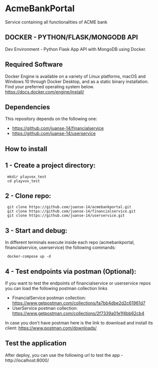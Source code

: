 # AcmeBankPortal
Service containing all functionalities of ACME bank

## DOCKER - PYTHON/FLASK/MONGODB API
Dev Environment - Python Flask App API with MongoDB using Docker.


## Required Software
Docker Engine is available on a variety of Linux platforms, macOS and Windows 10 through Docker Desktop, and as a static binary installation. Find your preferred operating system below.
https://docs.docker.com/engine/install/

## Dependencies
This repository depends on the following one:
- https://github.com/juanse-14/financialservice
- https://github.com/juanse-14/userservice


## How to install
   
   ## 1 - Create a project directory:
     mkdir playvox_test
     cd playvox_test

   ## 2 - Clone repo:
     git clone https://github.com/juanse-14/acmebankportal.git
     git clone https://github.com/juanse-14/financialservice.git
     git clone https://github.com/juanse-14/userservice.git

   ## 3 - Start and debug:
   In different terminals execute inside each repo (acmebankportal, financialservice, userservice) the following commands:

     docker-compose up -d

   ## 4 - Test endpoints via postman (Optional):
   If you want to test the endpoints of financialservice or userservice repos you can load the following postman collection links
   
   - FinancialService postman collection: https://www.getpostman.com/collections/fa7bb4dbe2d2c61961d7
   - UserService postman collection: https://www.getpostman.com/collections/2f7339a01e1f4bb62cb4

   In case you don't have postman here is the link to download and install its client: https://www.postman.com/downloads/ 

## Test the application
After deploy, you can use the following url to test the app - http://localhost:8000/
